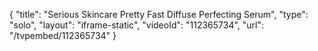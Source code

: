 {
    "title": "Serious Skincare Pretty Fast  Diffuse Perfecting Serum",
    "type": "solo",
    "layout": "iframe-static",
    "videoId": "112365734",
    "url": "\/tvpembed\/112365734"
}